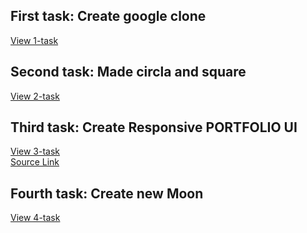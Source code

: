 ## First task: Create google clone
[View 1-task](https://muvozanat.github.io/HtmlCssJSTask/first-task/)
## Second task: Made circla and square
[View 2-task](https://muvozanat.github.io/HtmlCssJSTask/second-task/)
## Third task: Create Responsive PORTFOLIO UI
[View 3-task](https://muvozanat.github.io/HtmlCssJSTask/third-task/) <br>
[Source Link](https://www.figma.com/file/TbkyfN1kbjkyFuBSH78u8g/Portfolio-UI---Web-%26-Mobile?node-id=0%3A1)
## Fourth task: Create new Moon
[View 4-task](https://muvozanat.github.io/HtmlCssJSTask/fourth-task/)

